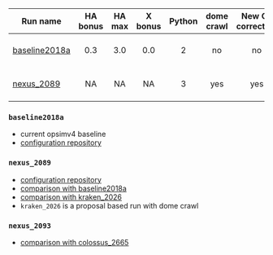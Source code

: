 | Run name                        | HA bonus      | HA max| X bonus | Python | dome crawl | New OL correction  | Note                                                         |
| --------------------------------|:-------------:|:-----:|:------: |:------:|:----------:| :----------------: | :-----------:                                                |
| [baseline2018a](#baseline2018a) | 0.3           | 3.0   | 0.0     | 2      |     no     | no                 | Current opsimv4 baseline                                     |
| [nexus_2089](#nexus_2089)       | NA            | NA    | NA      | 3      |     yes    | yes                | Feature based scheduler                                      |

### `baseline2018a`
- current opsimv4 baseline
- [configuration repository](https://github.com/lsst-ts/opsim4_config/tree/baseline2018a/config_run)

### `nexus_2089`
- [configuration repository](https://github.com/lsst-ts/opsim4_config/tree/baseline2018_py3/config_run)
- [comparison with baseline2018a](https://github.com/oboberg/lsst_notebooks/blob/master/featurebased_runs/baseline2018a_nexus2089_comp/README.md)
- [comparison with kraken_2026](https://github.com/oboberg/lsst_notebooks/blob/master/featurebased_runs/kraken2026_nexus2089_comp/README.md)
- `kraken_2026` is a proposal based run with dome crawl

### `nexus_2093`
- [comparison with colossus_2665](https://github.com/oboberg/lsst_notebooks/blob/master/featurebased_runs/colossus2665_nexus2093_comp/README.md)
